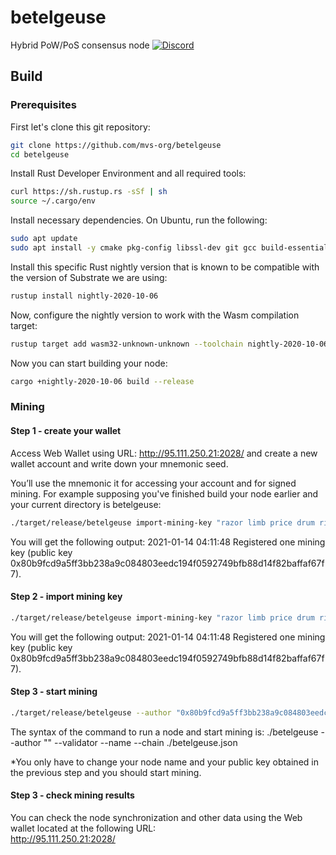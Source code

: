 # betelgeuse
Hybrid PoW/PoS consensus node
[![Discord](https://img.shields.io/discord/586902457053872148.svg)](https://discord.gg/qKMMzcx8)
## Build

### Prerequisites

First let's clone this git repository:
```bash
git clone https://github.com/mvs-org/betelgeuse
cd betelgeuse
```
Install Rust Developer Environment and all required tools:
```bash
curl https://sh.rustup.rs -sSf | sh
source ~/.cargo/env
```
Install necessary dependencies. On Ubuntu, run the following:
```bash
sudo apt update
sudo apt install -y cmake pkg-config libssl-dev git gcc build-essential clang libclang-dev
```
Install this specific Rust nightly version that is known to be compatible with the version of Substrate we are using:
```bash
rustup install nightly-2020-10-06
```
Now, configure the nightly version to work with the Wasm compilation target:
```bash
rustup target add wasm32-unknown-unknown --toolchain nightly-2020-10-06
```
Now you can start building your node:
```bash
cargo +nightly-2020-10-06 build --release
```
### Mining

#### Step 1 - create your wallet
Access Web Wallet using URL: http://95.111.250.21:2028/ and create a new wallet account and write down your mnemonic seed.
 
You’ll use the mnemonic it for accessing your account and for signed mining. 
For example supposing you've finished build your node earlier and your current directory is betelgeuse: 
```bash
./target/release/betelgeuse import-mining-key "razor limb price drum rifle robust stock cake coral chase pioneer shoot" --chain ./betelgeuse.json
```
You will get the following output: 2021-01-14 04:11:48  Registered one mining key (public key 0x80b9fcd9a5ff3bb238a9c084803eedc194f0592749bfb88d14f82baffaf67f7).

#### Step 2 - import mining key
```bash
./target/release/betelgeuse import-mining-key "razor limb price drum rifle robust stock cake coral chase pioneer shoot" --chain ./betelgeuse.json
```
You will get the following output: 2021-01-14 04:11:48  Registered one mining key (public key 0x80b9fcd9a5ff3bb238a9c084803eedc194f0592749bfb88d14f82baffaf67f7).

#### Step 3 - start mining
```bash
./target/release/betelgeuse --author "0x80b9fcd9a5ff3bb238a9c084803eedc194f0592749bfb88d14f82baffaf67f7b" --validator --name AdrianVPS --chain ./betelgeuse.json
```

The syntax of the command to run a node and start mining is:
./betelgeuse --author "<your public key>" --validator --name <node name> --chain ./betelgeuse.json 
  
*You only have to change your node name and your public key obtained in the previous step and you should start mining.

#### Step 3 - check mining results
You can check the node synchronization and other data using the Web wallet located at the following URL:  
http://95.111.250.21:2028/

